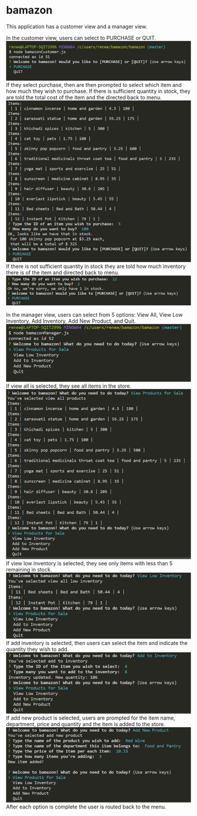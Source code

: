 # bamazon

This application has a customer view and a manager view.

In the customer view, users can select to PURCHASE or QUIT. ![Customer view, first prompt](https://github.com/reneelpetit/bamazon/blob/master/screenshots/customerViewFirstPrompt.JPG) If they select purchase, then are then prompted to select which item and how much they wish to purchase. If there is sufficient quantity in stock, they are told the total cost of the item and the directed back to menu. ![Customer view, purchase item](https://github.com/reneelpetit/bamazon/blob/master/screenshots/customerViewPurchasePrompts.JPG) If there is not sufficient quantity in stock they are told how much inventory there is of the item and directed back to menu. ![Customer view, not enough inventory](https://github.com/reneelpetit/bamazon/blob/master/screenshots/customerViewNotEnoughStock.JPG) 

In the manager view, users can select from 5 options: View All, View Low Inventory, Add Inventory, Add New Product, and Quit. ![Manager view, first prompt](https://github.com/reneelpetit/bamazon/blob/master/screenshots/ManagerViewFirstPrompt.JPG) If view all is selected, they see all items in the store. ![Manager view, view all item](https://github.com/reneelpetit/bamazon/blob/master/screenshots/ManagerViewAllProducts.JPG) If view low inventory is selected, they see only items with less than 5 remaining in stock. ![Manager view, view low inventory](https://github.com/reneelpetit/bamazon/blob/master/screenshots/ManagerViewLowInventory.JPG) If add inventory is selected, then users can select the item and indicate the quantity they wish to add. ![Manager view, add inventory](https://github.com/reneelpetit/bamazon/blob/master/screenshots/ManagerAddInventory.JPG) If add new product is selected, users are prompted for the item name, department, price and quantity and the item is added to the store. ![Manager view, add new product](https://github.com/reneelpetit/bamazon/blob/master/screenshots/ManagerAddNewProduct.JPG) After each option is complete the user is routed back to the menu.